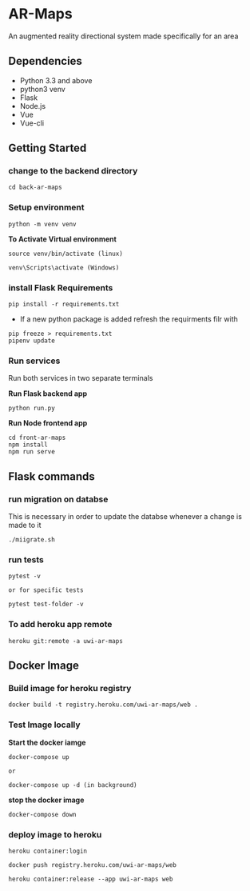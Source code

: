 # AR-Maps
An augmented reality directional system made specifically for an area

## Dependencies
- Python 3.3 and above
- python3 venv
- Flask 
- Node.js
- Vue 
- Vue-cli

## Getting Started 

### change to the backend directory
```
cd back-ar-maps
```

### Setup environment
```
python -m venv venv
```

**To Activate Virtual environment**
```
source venv/bin/activate (linux)

venv\Scripts\activate (Windows)
```
### install Flask Requirements
```
pip install -r requirements.txt 
```
- If a new python package is added refresh the requirments filr with 
```
pip freeze > requirements.txt
pipenv update
```

### Run services
Run both services in two separate terminals

**Run Flask backend app**
```
python run.py
```

**Run Node frontend app**
```
cd front-ar-maps
npm install
npm run serve
```

## Flask commands

### run migration on databse

This is necessary in order to update the databse whenever a change is made to it

```
./miigrate.sh
```

### run tests

```
pytest -v

or for specific tests

pytest test-folder -v

```
### To add heroku app remote 
```
heroku git:remote -a uwi-ar-maps
```

## Docker Image

### Build image for heroku registry
```
docker build -t registry.heroku.com/uwi-ar-maps/web .
```
### Test Image locally

**Start the docker iamge**
```
docker-compose up

or

docker-compose up -d (in background)
```

**stop the docker image**
```
docker-compose down
```

### deploy image to heroku

```
heroku container:login

docker push registry.heroku.com/uwi-ar-maps/web

heroku container:release --app uwi-ar-maps web
```
